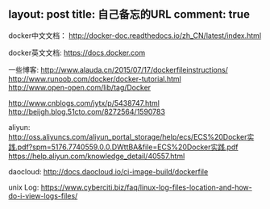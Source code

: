 layout: post
title: 自己备忘的URL
comment: true
----
docker中文文档：
http://docker-doc.readthedocs.io/zh_CN/latest/index.html

docker英文文档: 
https://docs.docker.com

一些博客:
http://www.alauda.cn/2015/07/17/dockerfileinstructions/
http://www.runoob.com/docker/docker-tutorial.html                 
http://www.open-open.com/lib/tag/Docker


http://www.cnblogs.com/jytx/p/5438747.html
http://beijgh.blog.51cto.com/8272564/1590783





aliyun:
http://oss.aliyuncs.com/aliyun_portal_storage/help/ecs/ECS%20Docker实践.pdf?spm=5176.7740559.0.0.DWttBA&file=ECS%20Docker实践.pdf
https://help.aliyun.com/knowledge_detail/40557.html

daocloud:
http://docs.daocloud.io/ci-image-build/dockerfile

unix Log:
https://www.cyberciti.biz/faq/linux-log-files-location-and-how-do-i-view-logs-files/